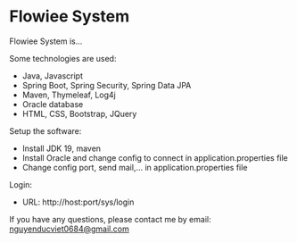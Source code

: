# Flowiee System
Flowiee System is...

Some technologies are used:
+ Java, Javascript
+ Spring Boot, Spring Security, Spring Data JPA
+ Maven, Thymeleaf, Log4j
+ Oracle database
+ HTML, CSS, Bootstrap, JQuery

Setup the software:
+ Install JDK 19, maven
+ Install Oracle and change config to connect in application.properties file
+ Change config port, send mail,... in application.properties file

Login:
+ URL: http://host:port/sys/login

If you have any questions, please contact me by email: nguyenducviet0684@gmail.com
